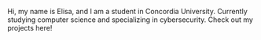 Hi, my name is Elisa, and I am a student in Concordia University. 
Currently studying computer science and specializing in cybersecurity. Check out my projects here! 

<!---
EsaZhu/EsaZhu is a ✨ special ✨ repository because its `README.md` (this file) appears on your GitHub profile.
You can click the Preview link to take a look at your changes.
--->
